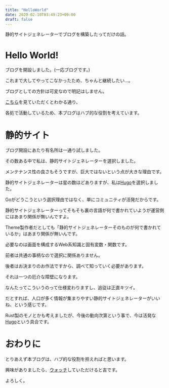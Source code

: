 ```yaml
---
title: "HelloWorld"
date: 2020-02-10T03:49:23+09:00
draft: false
---
```

静的サイトジェネレーターでブログを構築したってだけの話。
<!--more-->

# Hello World!
ブログを開設しました。(一応ブログです。)

これまで大してやってこなかったため、ちゃんと継続したい...。

ブログとしての方針は可変なので明記はしません。

[こちら](https://ghsable.github.io/sunalog/about/)を見ていただくとわかる通り、

各処で活動しているため、本ブログはハブ的な役割を考えています。

# 静的サイト
ブログ開設にあたり有名所は一通り試しました。

その数ある中で私は、静的サイトジェネレーターを選択しました。

メンテナンス性の良さもそうですが、巨大ではないという点が大きな理由です。

静的サイトジェネレーターは星の数ほどありますが、私は[Hugo](https://gohugo.io/)を選択しました。

Goがどうこうという選択理由ではなく、単にコミュニティが活発だからです。

静的サイトジェネレーターってそもそも裏の言語が何で書かれていようが運営側にはあまり関係が無いんですよ。

Theme製作者だとしても「静的サイトジェネレーターそのものが何で書かれているか」はあまり関係が無いんです。

必要なのは画面を構成するWeb系知識と固有変数・関数です。

前者は共通の事柄なので選択に関係ありません。

後者はお決まりのお作法ですから、調べて知っていく必要があります。

それは一つの厄介な障壁になります。

なんたってこういうのって仕様変わりますし、追従は正直キツイ。

だとすれば、人口が多く情報が集まりやすい静的サイトジェネレーターがいいね、という感じです。

Rust製のモノとかも考えましたが、今後の動向次第という事で、今は活発な[Hugo](https://gohugo.io/)という具合です。

# おわりに

とりあえず本ブログは、ハブ的な役割を担えればと思います。

興味がありましたら、[ウォッチ](https://ghsable.github.io/sunalog/posts/index.xml)していただけると吉です。

よろしく。

